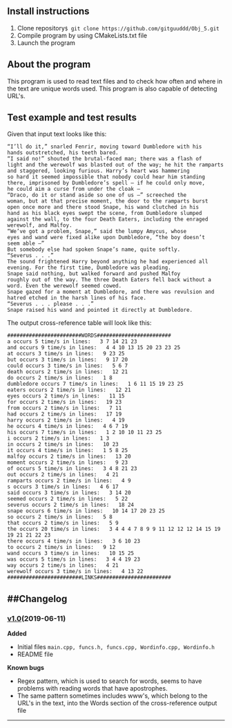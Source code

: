 ## Install instructions
1. Clone repository```$ git clone https://github.com/gitguuddd/Obj_5.git```
2. Compile program by using CMakeLists.txt file
3. Launch the program
## About the program
This program is used to read text files and to check how often and where in the text are unique words used. This program is also capable of detecting URL's.
## Test example and test results
Given that input text looks like this:
```
“I’ll do it,” snarled Fenrir, moving toward Dumbledore with his
hands outstretched, his teeth bared.
“I said no!” shouted the brutal-faced man; there was a flash of
light and the werewolf was blasted out of the way; he hit the ramparts and staggered, looking furious. Harry’s heart was hammering
so hard it seemed impossible that nobody could hear him standing
there, imprisoned by Dumbledore’s spell — if he could only move,
he could aim a curse from under the cloak —
“Draco, do it or stand aside so one of us —” screeched the 
woman, but at that precise moment, the door to the ramparts burst
open once more and there stood Snape, his wand clutched in his
hand as his black eyes swept the scene, from Dumbledore slumped
against the wall, to the four Death Eaters, including the enraged
werewolf, and Malfoy.
“We’ve got a problem, Snape,” said the lumpy Amycus, whose
eyes and wand were fixed alike upon Dumbledore, “the boy doesn’t
seem able —”
But somebody else had spoken Snape’s name, quite softly.
“Severus . . .”
The sound frightened Harry beyond anything he had experienced all evening. For the first time, Dumbledore was pleading.
Snape said nothing, but walked forward and pushed Malfoy
roughly out of the way. The three Death Eaters fell back without a
word. Even the werewolf seemed cowed.
Snape gazed for a moment at Dumbledore, and there was revulsion and hatred etched in the harsh lines of his face.
“Severus . . . please . . .”
Snape raised his wand and pointed it directly at Dumbledore. 
```
The output cross-reference table will look like this:
```
########################WORDS########################
a occurs 5 time/s in lines:   3 7 14 21 23
and occurs 9 time/s in lines:   4 4 10 13 15 20 23 23 25
at occurs 3 time/s in lines:   9 23 25
but occurs 3 time/s in lines:   9 17 20
could occurs 3 time/s in lines:   5 6 7
death occurs 2 time/s in lines:   12 21
do occurs 2 time/s in lines:   1 8
dumbledore occurs 7 time/s in lines:   1 6 11 15 19 23 25
eaters occurs 2 time/s in lines:   12 21
eyes occurs 2 time/s in lines:   11 15
for occurs 2 time/s in lines:   19 23
from occurs 2 time/s in lines:   7 11
had occurs 2 time/s in lines:   17 19
harry occurs 2 time/s in lines:   4 19
he occurs 4 time/s in lines:   4 6 7 19
his occurs 7 time/s in lines:   1 2 10 10 11 23 25
i occurs 2 time/s in lines:   1 3
in occurs 2 time/s in lines:   10 23
it occurs 4 time/s in lines:   1 5 8 25
malfoy occurs 2 time/s in lines:   13 20
moment occurs 2 time/s in lines:   9 23
of occurs 5 time/s in lines:   3 4 8 21 23
out occurs 2 time/s in lines:   4 21
ramparts occurs 2 time/s in lines:   4 9
s occurs 3 time/s in lines:   4 6 17
said occurs 3 time/s in lines:   3 14 20
seemed occurs 2 time/s in lines:   5 22
severus occurs 2 time/s in lines:   18 24
snape occurs 6 time/s in lines:   10 14 17 20 23 25
so occurs 2 time/s in lines:   5 8
that occurs 2 time/s in lines:   5 9
the occurs 20 time/s in lines:   3 4 4 4 7 8 9 9 11 12 12 12 14 15 19 19 21 21 22 23
there occurs 4 time/s in lines:   3 6 10 23
to occurs 2 time/s in lines:   9 12
wand occurs 3 time/s in lines:   10 15 25
was occurs 5 time/s in lines:   3 4 4 19 23
way occurs 2 time/s in lines:   4 21
werewolf occurs 3 time/s in lines:   4 13 22
########################LINKS########################
```
##Changelog
---
### [v1.0](https://github.com/gitguuddd/Obj_5/releases/tag/v1.0)(2019-06-11)
**Added**
- Initial files ```main.cpp, funcs.h, funcs.cpp, Wordinfo.cpp, Wordinfo.h```
- README file

**Known bugs**
- Regex pattern, which is used to search for words, seems to have problems with reading words that have apostrophes.
- The same pattern sometimes includes www's, which belong to the URL's in the text, into the Words section of the cross-reference output file 
---
